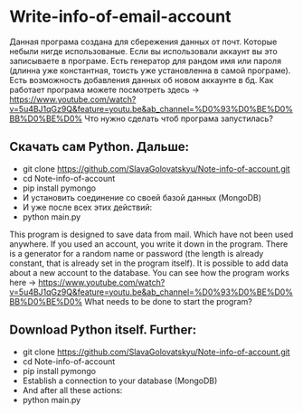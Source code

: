 # Write-info-of-email-account

Данная програма создана для сбережения данных от почт. Которые небыли нигде использованые. Если вы использовали аккаунт вы это записываете в програме. 
Есть генератор для рандом имя или пароля (длинна уже константная, тоисть уже установленна в самой програме). 
Есть возможность добавления данных об новом аккаунте в бд.
Как работает програма можете посмотреть здесь -> https://www.youtube.com/watch?v=5u4BJ1qGz9Q&feature=youtu.be&ab_channel=%D0%93%D0%BE%D0%BB%D0%BE%D0%
Что нужно сделать чтоб програма запустилась?
## Скачать сам Python. Дальше:
* git clone https://github.com/SlavaGolovatskyu/Note-info-of-account.git
* cd Note-info-of-account
* pip install pymongo
* И установить соединение со своей базой данных (MongoDB) 
* И уже после всех этих действий:
* python main.py



This program is designed to save data from mail. Which have not been used anywhere. If you used an account, you write it down in the program.
There is a generator for a random name or password (the length is already constant, that is already set in the program itself).
It is possible to add data about a new account to the database.
You can see how the program works here -> https://www.youtube.com/watch?v=5u4BJ1qGz9Q&feature=youtu.be&ab_channel=%D0%93%D0%BE%D0%BB%D0%BE%D0%
What needs to be done to start the program?
## Download Python itself. Further:
* git clone https://github.com/SlavaGolovatskyu/Note-info-of-account.git
* cd Note-info-of-account
* pip install pymongo
* Establish a connection to your database (MongoDB)
* And after all these actions:
* python main.py
